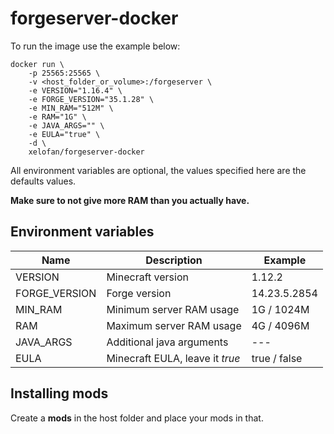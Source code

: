 # forgeserver-docker

To run the image use the example below:
```
docker run \
    -p 25565:25565 \
    -v <host_folder_or_volume>:/forgeserver \
    -e VERSION="1.16.4" \
    -e FORGE_VERSION="35.1.28" \
    -e MIN_RAM="512M" \
    -e RAM="1G" \
    -e JAVA_ARGS="" \
    -e EULA="true" \
    -d \
    xelofan/forgeserver-docker

```
All environment variables are optional, the values specified here are the defaults values.

**Make sure to not give more RAM than you actually have.**
## Environment variables
| Name | Description | Example |
| --- | --- | ---
| VERSION | Minecraft version | 1.12.2 |
| FORGE_VERSION | Forge version | 14.23.5.2854 |
| MIN_RAM | Minimum server RAM usage | 1G / 1024M |
| RAM | Maximum server RAM usage | 4G / 4096M |
| JAVA_ARGS | Additional java arguments | --- |
| EULA | Minecraft EULA, leave it *true* | true / false |
## Installing mods
Create a **mods** in the host folder and place your mods in that.
